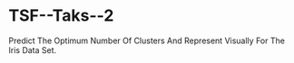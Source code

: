 # TSF--Taks--2
Predict The Optimum Number Of Clusters And Represent Visually For The Iris Data Set.
